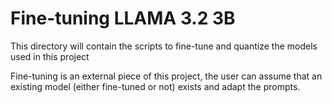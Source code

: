 # Fine-tuning LLAMA 3.2 3B

This directory will contain the scripts to fine-tune and quantize the models used in this project

Fine-tuning is an external piece of this project, the user can assume that an existing model (either fine-tuned or not) exists and adapt the prompts.

